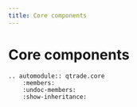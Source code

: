 ```yaml
---
title: Core components
---
```


# Core components

```{eval-rst}
.. automodule:: qtrade.core
    :members:
    :undoc-members:
    :show-inheritance: